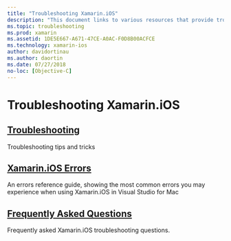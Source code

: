 ```yaml
---
title: "Troubleshooting Xamarin.iOS"
description: "This document links to various resources that provide troubleshooting information for Xamarin.iOS, a list of potential errors when building Xamarin.iOS applications, and frequently asked questions."
ms.topic: troubleshooting
ms.prod: xamarin
ms.assetid: 1DE5E667-A671-47CE-A0AC-F0D8B00ACFCE
ms.technology: xamarin-ios
author: davidortinau
ms.author: daortin
ms.date: 07/27/2018
no-loc: [Objective-C]
---
```


# Troubleshooting Xamarin.iOS

## [Troubleshooting](~/ios/troubleshooting/troubleshooting.md)

Troubleshooting tips and tricks

## [Xamarin.iOS Errors](~/ios/troubleshooting/mtouch-errors.md)

An errors reference guide, showing the most common errors you may experience when using Xamarin.iOS in Visual Studio for Mac

## [Frequently Asked Questions](questions/index.yml)

Frequently asked Xamarin.iOS troubleshooting questions.
